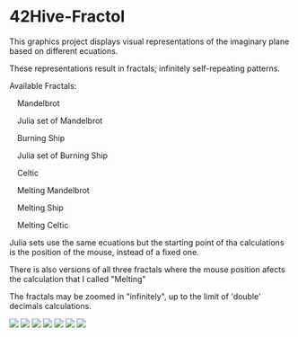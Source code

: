 # 42Hive-Fractol
<p>This graphics project displays visual representations of the imaginary plane based on different ecuations. </p>
<p>These representations result in fractals; infinitely self-repeating patterns.</p>
<p>Available Fractals:</p>
<p>&emsp;Mandelbrot</p>
<p>&emsp;Julia set of Mandelbrot</p>
<p>&emsp;Burning Ship</p>
<p>&emsp;Julia set of Burning Ship</p>
<p>&emsp;Celtic</p>
<p>&emsp;Melting Mandelbrot</p>
<p>&emsp;Melting Ship</p>
<p>&emsp;Melting Celtic</p>

<p>Julia sets use the same ecuations but the starting point of tha calculations is the position of the mouse, instead of a fixed one.</p>
<p>There is also versions of all three fractals where the mouse position afects the calculation that I called "Melting"</p>
<p>The fractals may be zoomed in "infinitely", up to the limit of 'double' decimals calculations.</p>

<div>

<img src="https://github.com/Danielmdc94/42Hive-Fractol/blob/master/Mandelbrot.jpg"/>
<img src="https://github.com/Danielmdc94/42Hive-Fractol/blob/master/MandelbrotZoom.jpg"/>
<img src="https://github.com/Danielmdc94/42Hive-Fractol/blob/master/Julia.jpg"/>
<img src="https://github.com/Danielmdc94/42Hive-Fractol/blob/master/JuliaZoom.jpg"/>
<img src="https://github.com/Danielmdc94/42Hive-Fractol/blob/master/BurningShip.jpg"/>
<img src="https://github.com/Danielmdc94/42Hive-Fractol/blob/master/BurningJulia.jpg"/>
<img src="https://github.com/Danielmdc94/42Hive-Fractol/blob/master/Celtic.jpg"/>

</div>
